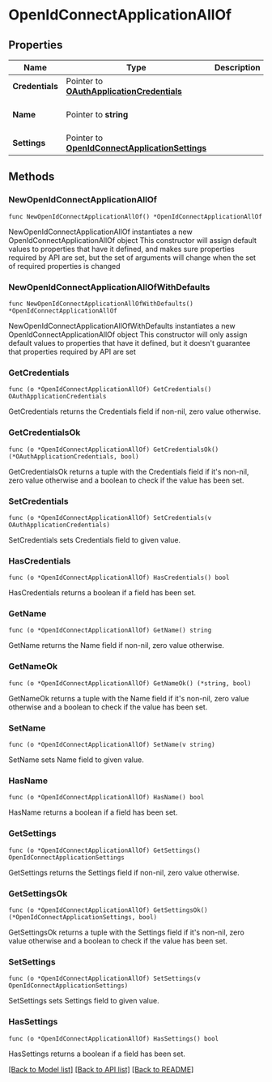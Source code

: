 # OpenIdConnectApplicationAllOf

## Properties

Name | Type | Description | Notes
------------ | ------------- | ------------- | -------------
**Credentials** | Pointer to [**OAuthApplicationCredentials**](OAuthApplicationCredentials.md) |  | [optional] 
**Name** | Pointer to **string** |  | [optional] [default to "oidc_client"]
**Settings** | Pointer to [**OpenIdConnectApplicationSettings**](OpenIdConnectApplicationSettings.md) |  | [optional] 

## Methods

### NewOpenIdConnectApplicationAllOf

`func NewOpenIdConnectApplicationAllOf() *OpenIdConnectApplicationAllOf`

NewOpenIdConnectApplicationAllOf instantiates a new OpenIdConnectApplicationAllOf object
This constructor will assign default values to properties that have it defined,
and makes sure properties required by API are set, but the set of arguments
will change when the set of required properties is changed

### NewOpenIdConnectApplicationAllOfWithDefaults

`func NewOpenIdConnectApplicationAllOfWithDefaults() *OpenIdConnectApplicationAllOf`

NewOpenIdConnectApplicationAllOfWithDefaults instantiates a new OpenIdConnectApplicationAllOf object
This constructor will only assign default values to properties that have it defined,
but it doesn't guarantee that properties required by API are set

### GetCredentials

`func (o *OpenIdConnectApplicationAllOf) GetCredentials() OAuthApplicationCredentials`

GetCredentials returns the Credentials field if non-nil, zero value otherwise.

### GetCredentialsOk

`func (o *OpenIdConnectApplicationAllOf) GetCredentialsOk() (*OAuthApplicationCredentials, bool)`

GetCredentialsOk returns a tuple with the Credentials field if it's non-nil, zero value otherwise
and a boolean to check if the value has been set.

### SetCredentials

`func (o *OpenIdConnectApplicationAllOf) SetCredentials(v OAuthApplicationCredentials)`

SetCredentials sets Credentials field to given value.

### HasCredentials

`func (o *OpenIdConnectApplicationAllOf) HasCredentials() bool`

HasCredentials returns a boolean if a field has been set.

### GetName

`func (o *OpenIdConnectApplicationAllOf) GetName() string`

GetName returns the Name field if non-nil, zero value otherwise.

### GetNameOk

`func (o *OpenIdConnectApplicationAllOf) GetNameOk() (*string, bool)`

GetNameOk returns a tuple with the Name field if it's non-nil, zero value otherwise
and a boolean to check if the value has been set.

### SetName

`func (o *OpenIdConnectApplicationAllOf) SetName(v string)`

SetName sets Name field to given value.

### HasName

`func (o *OpenIdConnectApplicationAllOf) HasName() bool`

HasName returns a boolean if a field has been set.

### GetSettings

`func (o *OpenIdConnectApplicationAllOf) GetSettings() OpenIdConnectApplicationSettings`

GetSettings returns the Settings field if non-nil, zero value otherwise.

### GetSettingsOk

`func (o *OpenIdConnectApplicationAllOf) GetSettingsOk() (*OpenIdConnectApplicationSettings, bool)`

GetSettingsOk returns a tuple with the Settings field if it's non-nil, zero value otherwise
and a boolean to check if the value has been set.

### SetSettings

`func (o *OpenIdConnectApplicationAllOf) SetSettings(v OpenIdConnectApplicationSettings)`

SetSettings sets Settings field to given value.

### HasSettings

`func (o *OpenIdConnectApplicationAllOf) HasSettings() bool`

HasSettings returns a boolean if a field has been set.


[[Back to Model list]](../README.md#documentation-for-models) [[Back to API list]](../README.md#documentation-for-api-endpoints) [[Back to README]](../README.md)


